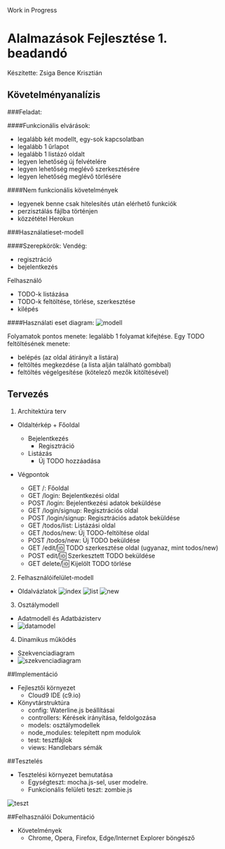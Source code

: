 Work in Progress

# Alalmazások Fejlesztése 1. beadandó

Készítette: Zsiga Bence Krisztián


## Követelményanalízis

###Feladat:

####Funkcionális elvárások:
+ legalább két modellt, egy-sok kapcsolatban
+ legalább 1 űrlapot
+ legalább 1 listázó oldalt
+ legyen lehetőség új felvételére
+ legyen lehetőség meglévő szerkesztésére
+ legyen lehetőség meglévő törlésére

####Nem funkcionális követelmények
+ legyenek benne csak hitelesítés után elérhető funkciók
+ perzisztálás fájlba történjen
+ közzététel Herokun

###Használatieset-modell

####Szerepkörök:
Vendég:
+ regisztráció
+ bejelentkezés

Felhasználó
+ TODO-k listázása
+ TODO-k feltöltése, törlése, szerkesztése
+ kilépés

####Használati eset diagram:
![modell](/docs/imgs/hemodell.png "Használatieset-modell")

Folyamatok pontos menete: legalább 1 folyamat kifejtése.
Egy TODO feltöltésének menete:
+ belépés (az oldal átirányít a listára)
+ feltöltés megkezdése (a lista alján található gombbal)
+ feltöltés végelgesítése (kötelező mezők kitöltésével)

## Tervezés

1. Architektúra terv
  +  Oldaltérkép
    + Főoldal
      + Bejelentkezés
        + Regisztráció
      + Listázás
        + Új TODO hozzáadása

  + Végpontok
    + GET /: Főoldal
    + GET /login: Bejelentkezési oldal
    + POST /login: Bejelentkezési adatok beküldése
    + GET /login/signup: Regisztrációs oldal
    + POST /login/signup: Regisztrációs adatok beküldése
    + GET /todos/list: Listázási oldal
    + GET /todos/new: Új TODO-feltöltése oldal
    + POST /todos/new: Új TODO beküldése
    + GET /edit/:id: TODO szerkesztése oldal (ugyanaz, mint todos/new)
    + POST edit/:id: Szerkesztett TODO beküldése
    + GET delete/:id: Kijelölt TODO törlése


2. Felhasználóifelület-modell
  + Oldalvázlatok
![index](/docs/imgs/index.jpg "index")
![list](/docs/imgs/list.jpg "list")
![new](/docs/imgs/new.jpg "new")

3. Osztálymodell
  + Adatmodell és Adatbázisterv
  + ![datamodel](/docs/imgs/datamodel.png "datamodel")

4. Dinamikus működés
  + Szekvenciadiagram
  + ![szekvenciadiagram](/docs/imgs/seq_diag.png "szekvenciadiagram")

##Implementáció

+ Fejlesztői környezet
  + Cloud9 IDE (c9.io)
+ Könyvtárstruktúra
  + config: Waterline.js beállításai
  + controllers: Kérések irányítása, feldolgozása
  + models: osztálymodellek
  + node_modules: telepített npm modulok
  + test: tesztfájlok
  + views: Handlebars sémák

##Tesztelés
+ Tesztelési környezet bemutatása
  + Egységteszt: mocha.js-sel, user modelre.
  + Funkcionális felületi teszt: zombie.js

![teszt](/docs/imgs/mochazombie.png "futtatott teszt")

##Felhasználói Dokumentáció
+ Követelmények
  + Chrome, Opera, Firefox, Edge/Internet Explorer böngésző